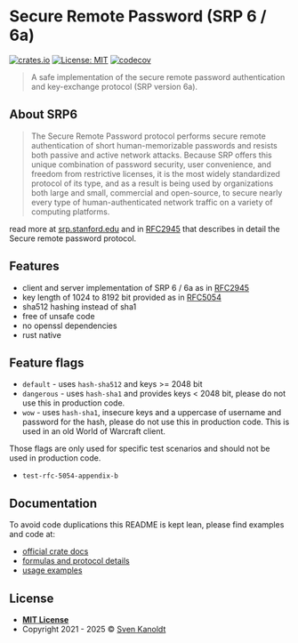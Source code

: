 # Secure Remote Password (SRP 6 / 6a)

[![crates.io](https://img.shields.io/crates/v/srp6.svg)](https://crates.io/crates/srp6)
[![License: MIT](https://img.shields.io/badge/License-MIT-green.svg)](LICENSE)
[![codecov](https://codecov.io/gh/sassman/srp6-rs/branch/main/graph/badge.svg)](https://codecov.io/gh/sassman/srp6-rs)

> A safe implementation of the secure remote password authentication and key-exchange protocol (SRP version 6a).

## About SRP6

> The Secure Remote Password protocol performs secure remote authentication of short human-memorizable passwords and resists both passive and active network attacks. Because SRP offers this unique combination of password security, user convenience, and freedom from restrictive licenses, it is the most widely standardized protocol of its type, and as a result is being used by organizations both large and small, commercial and open-source, to secure nearly every type of human-authenticated network traffic on a variety of computing platforms.

read more at [srp.stanford.edu](http://srp.stanford.edu) and in [RFC2945] that describes in detail the Secure remote password protocol.

## Features

- client and server implementation of SRP 6 / 6a as in [RFC2945]
- key length of 1024 to 8192 bit provided as in [RFC5054]
- sha512 hashing instead of sha1
- free of unsafe code
- no openssl dependencies
- rust native

## Feature flags

- `default` - uses `hash-sha512` and keys >= 2048 bit
- `dangerous` - uses `hash-sha1` and provides keys < 2048 bit, please do not use this in production code.
- `wow` - uses `hash-sha1`, insecure keys and a uppercase of username and password for the hash, please do not use this in production code. This is used in an old World of Warcraft client.

Those flags are only used for specific test scenarios and should not be used in production code.
- `test-rfc-5054-appendix-b`

## Documentation

To avoid code duplications this README is kept lean, please find examples and code at:

- [official crate docs](https://docs.rs/srp6)
- [formulas and protocol details](https://docs.rs/srp6/latest/srp6/protocol_details/index.html)
- [usage examples](https://github.com/sassman/srp6-rs/blob/main/examples)

[RFC2945]: https://datatracker.ietf.org/doc/html/rfc2945
[RFC5054]: https://datatracker.ietf.org/doc/html/rfc5054#appendix-A

## License

- **[MIT License](LICENSE)**
- Copyright 2021 - 2025 © [Sven Kanoldt](https://www.d34dl0ck.me)
